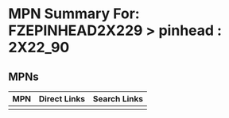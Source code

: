 



# MPN Summary For: FZEPINHEAD2X229 > pinhead : 2X22_90

## MPNs
  

|MPN|Direct Links|Search Links|
| :--- | :--- | :--- |
||||
